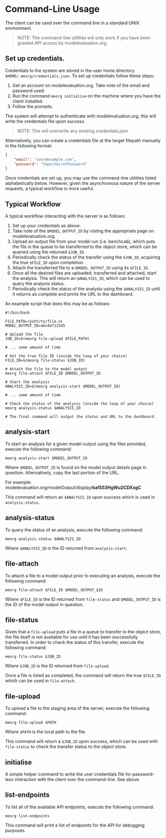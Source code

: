 # Command-Line Usage

The client can be used over the command line in a standard UNIX environment.

> NOTE: The command-line utilities will only work if you have been granted API access by modelevaluation.org.

## Set up credentials.

Credentials to the system are stored in the user home directory `$HOME/.meorg/credentials.json`. To set up credentials follow these steps:

1. Get an account on modelevaluation.org. Take note of the email and password used.
2. Run the command `meorg initialise` on the machine where you have the client installed.
3. Follow the prompts.

The system will attempt to authenticate with modelevaluation.org, this will write the credentials file upon success. 

> NOTE: This will overwrite any existing credentials.json

Alternatively, you can create a credentials file at the target filepath manually in the following format:

```json
{
    "email": "user@example.com",
    "password": "SuperSecretPassword"
}
```

Once credentials are set up, you may use the command-line utilities listed alphabetically below. However, given the asynchronous nature of the server requests, a typical workflow is more useful.

## Typical Workflow

A typical workflow interacting with the server is as follows:

1. Set up your credentials as above.
2. Take note of the `$MODEL_OUTPUT_ID` by visting the appropriate page on modelevaluation.org.
3. Upload an output file from your model run (i.e. benchcab), which puts the file in the queue to be transferred to the object store, which can be queried using the returned `$JOB_ID`.
4. Periodically check the status of the transfer using the `$JOB_ID`, acquiring the true `$FILE_ID` upon completion.
5. Attach the transferred file to a `$MODEL_OUTPUT_ID` using its `$FILE_ID`.
6. Once all the desired files are uploaded, transferred and attached, start the analysis. This will return an `$ANALYSIS_ID`, which can be used to query the analysis status.
7. Periodically check the status of the analysis using the `$ANALYSIS_ID` until it returns as complete and prints the URL to the dashboard.

An example script that does this may be as follows:

```shell
#!/bin/bash

FILE_PATH=/path/to/file.nc
MODEL_OUTPUT_ID=abcdef12345

# Upload the file
JOB_ID=$(meorg file-upload $FILE_PATH)

# ... some amount of time

# Get the true file ID (inside the loop of your choice)
FILE_ID=$(meorg file-status $JOB_ID)

# Attach the file to the model output
meorg file-attach $FILE_ID $MODEL_OUTPUT_ID

# Start the analysis
ANALYSIS_ID=$(meorg analysis-start $MODEL_OUTPUT_ID)

# ... some amount of time

# Check the status of the analysis (inside the loop of your choice)
meorg analysis-status $ANALYSIS_ID

# The final command will output the status and URL to the dashboard.
```

## analysis-start

To start an analysis for a given model output using the files provided, execute the following command:

```shell
meorg analysis-start $MODEL_OUTPUT_ID
```

Where `$MODEL_OUTPUT_ID` is found on the model output details page in question. Alternatively, copy the last portion of the URL.

For example:
modelevaluation.org/modelOutput/display/**kafS53HgWu2CDXxgC**

This command will return an `$ANALYSIS_ID` upon success which is used in `analysis-status`.

## analysis-status

To query the status of an analysis, execute the following command:

```shell
meorg analysis-status $ANALYSIS_ID
```

Where `$ANALYSIS_ID` is the ID returned from `analysis-start`.

## file-attach

To attach a file to a model output prior to executing an analysis, execute the following command:

```shell
meorg file-attach $FILE_ID $MODEL_OUTPUT_$ID
```

Where `$FILE_ID` is the ID returned from `file-status` and `$MODEL_OUTPUT_ID` is the ID of the model output in question.

## file-status

Given that a `file-upload` puts a file in a queue to transfer to the object store, the file itself is not available for use until it has been successfully transferred. In order to check the status of this transfer, execute the following command:

```shell
meorg file-status $JOB_ID
```

Where `$JOB_ID` is the ID returned from `file-upload`.

Once a file is listed as completed, the command will return the true `$FILE_ID` which can be used in `file-attach`.

## file-upload

To upload a file to the staging area of the server, execute the following command:

```shell
meorg file-upload $PATH
```

Where `$PATH` is the local path to the file.

This command will return a `$JOB_ID` upon success, which can be used with `file-status` to check the transfer status to the object store.

## initialise

A simple helper command to write the user credentials file for password-less interaction with the client over the command-line. See above.

## list-endpoints

To list all of the available API endpoints, execute the following command:

```shell
meorg list-endpoints
```

This command will print a list of endpoints for the API for debugging purposes.

